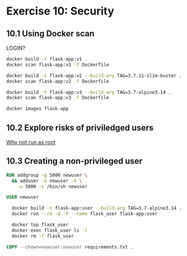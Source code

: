 # Exercise 10: Security

## 10.1 Using Docker scan

LOGIN? 

```bash
docker build -t flask-app:v1 .
docker scan flask-app:v1 -f Dockerfile
```

```bash
docker build -t flask-app:v2 --build-arg TAG=3.7.11-slim-buster .
docker scan flask-app:v2 -f Dockerfile
```

```bash
docker build -t flask-app:v3 --build-arg TAG=3.7-alpine3.14 .
docker scan flask-app:v3 -f Dockerfile
```

```bash
docker images flask-app
```

## 10.2 Explore risks of priviledged users
[Why not run as root](https://medium.com/@mccode/processes-in-containers-should-not-run-as-root-2feae3f0df3b)

## 10.3 Creating a non-privileged user

```Dockerfile
RUN addgroup -g 5000 newuser \
  && adduser -G newuser -S \
    -u 5000 -s /bin/sh newuser

USER newuser
```

```bash
  docker build -t flask-app:user --build-arg TAG=3.7-alpine3.14 .
  docker run --rm -d -P --name flask_user flask-app:user

  docker top flask_user
  docker exec flask_user ls -l
  docker rm -f flask_user
```

```Dockerfile
COPY --chown=newuser:newuser requirements.txt .
```
